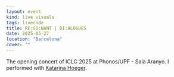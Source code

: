 ```yaml
---
layout: event
kind: live visuals
tags: livecode
title: RE:SO:NANT | DI:ALOGUES
date: 2025-05-27
location: "Barcelona"
cover: ""
---
```


The opening concert of ICLC 2025 at Phonos/UPF - Sala Aranyo. I performed with [Katarina Hoeger](http://katarinahoeger.com).